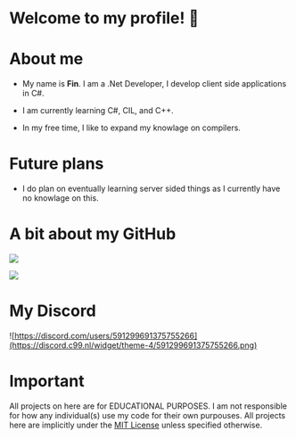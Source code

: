 # Welcome to my profile! 👋

# About me
- My name is **Fin**. I am a .Net Developer, I develop client side applications in C#. 

- I am currently learning C#, CIL, and C++.

- In my free time, I like to expand my knowlage on compilers.

# Future plans
- I do plan on eventually learning server sided things as I currently have no knowlage on this.

# A bit about my GitHub
![](https://github-readme-stats.vercel.app/api?username=finitecs&show_icons=true&include_all_commits=true&theme=tokyonight&border_radius=10)

![](https://github-readme-stats.vercel.app/api/top-langs/?username=finitecs&layout=compact&theme=tokyonight&border_radius=10&langs_count=10)

# My Discord
![https://discord.com/users/591299691375755266](https://discord.c99.nl/widget/theme-4/591299691375755266.png)

# Important
All projects on here are for EDUCATIONAL PURPOSES. I am not responsible for how any individual(s) use my code for their own purpouses. All projects here are implicitly under the [MIT License](https://opensource.org/licenses/MIT) unless specified otherwise.
